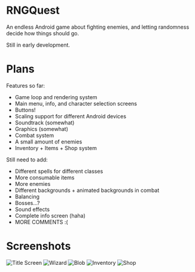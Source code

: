 # RNGQuest

An endless Android game about fighting enemies, and letting randomness decide how things should go.

Still in early development.

# Plans

Features so far:
* Game loop and rendering system
* Main menu, info, and character selection screens
* Buttons!
* Scaling support for different Android devices
* Soundtrack (somewhat)
* Graphics (somewhat)
* Combat system
* A small amount of enemies
* Inventory + Items + Shop system

Still need to add:
* Different spells for different classes
* More consumable items
* More enemies
* Different backgrounds + animated backgrounds in combat
* Balancing
* Bosses...?
* Sound effects
* Complete info screen (haha)
* MORE COMMENTS :(

# Screenshots

![Title Screen](http://i.imgur.com/YeZ0Me0.jpg) 
![Wizard](http://i.imgur.com/ddgGc6t.jpg)
![Blob](http://i.imgur.com/bHMnlXI.jpg)
![Inventory](http://i.imgur.com/bRzvOOA.jpg)
![Shop](http://i.imgur.com/My99Nbq.jpg)

